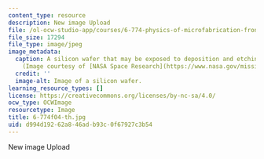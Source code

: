 ```yaml
---
content_type: resource
description: New image Upload
file: /ol-ocw-studio-app/courses/6-774-physics-of-microfabrication-front-end-processing-fall-2004/d994d19262a846adb93c0f67927c3b54_6-774f04-th.jpg
file_size: 17294
file_type: image/jpeg
image_metadata:
  caption: A silicon wafer that may be exposed to deposition and etching processes.
    (Image courtesy of [NASA Space Research](https://www.nasa.gov/mission_pages/station/research/index.html).)
  credit: ''
  image-alt: Image of a silicon wafer.
learning_resource_types: []
license: https://creativecommons.org/licenses/by-nc-sa/4.0/
ocw_type: OCWImage
resourcetype: Image
title: 6-774f04-th.jpg
uid: d994d192-62a8-46ad-b93c-0f67927c3b54
---
```

New image Upload